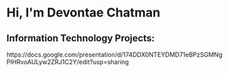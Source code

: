 <h1>Hi, I'm Devontae Chatman </h1>

<h2>Information Technology Projects:</h2>
https://docs.google.com/presentation/d/174DDX0NTEYDMD71eBPzSGMNgPIHRvoAULyw2ZRJ1C2Y/edit?usp=sharing



